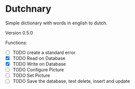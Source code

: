 # Dutchnary

Simple dictionary with words in english to dutch.

Version 0.5.0

Functions:

- [ ] TODO create a standard error
- [x] TODO Read on Database
- [x] TODO Write on Database
- [ ] TODO Configure Picture
- [ ] TODO Set Picture
- [ ] TODO Save the database, test delete, insert and update